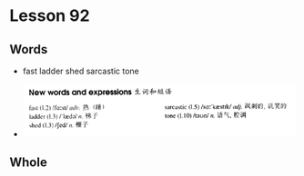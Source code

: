 # Lesson 92

## Words

- fast ladder shed sarcastic tone

- ![Words](../../../Images/Part2/10/words-92.png)

## Whole
